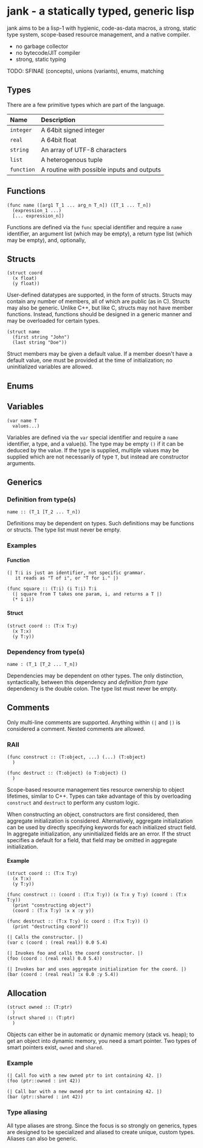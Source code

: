 # jank - a statically typed, generic lisp

jank aims to be a lisp-1 with hygienic, code-as-data macros, a strong, static type system, scope-based resource management, and a native compiler.

  - no garbage collector
  - no bytecode/JIT compiler
  - strong, static typing

TODO: SFINAE (concepts), unions (variants), enums, matching

## Types
There are a few primitive types which are part of the language.

|Name               |Description                                |
|:------------------|:------------------------------------------|
|`integer`          |A 64bit signed integer                     |
|`real`             |A 64bit float                              |
|`string`           |An array of UTF-8 characters               |
|`list`             |A heterogenous tuple                       |
|`function`         |A routine with possible inputs and outputs |

## Functions
```
(func name ([arg1 T_1 ... arg_n T_n]) ([T_1 ... T_n])
  (expression_1 ...)
  [... expression_n])
```
Functions are defined via the `func` special identifier and require a `name` identifier, an argument list (which may be empty), a return type list (which may be empty), and, optionally, 

## Structs
```
(struct coord
  (x float)
  (y float))
```
User-defined datatypes are supported, in the form of structs. Structs may contain any number of members, all of which are public (as in C). Structs may also be generic. Unlike C++, but like C, structs may not have member functions. Instead, functions should be designed in a generic manner and may be overloaded for certain types.

```
(struct name
  (first string "John")
  (last string "Doe"))
```
Struct members may be given a default value. If a member doesn't have a default value, one must be provided at the time of initialization; no uninitialized variables are allowed.

## Enums

## Variables
```
(var name T
  values...)
```
Variables are defined via the `var` special identifier and require a `name` identifier, a type, and a value(s). The type may be empty `()` if it can be deduced by the value. If the type is supplied, multiple values may be supplied which are not necessarily of type `T`, but instead are constructor arguments.

## Generics
### Definition from type(s)
```
name :: (T_1 [T_2 ... T_n])
```
Definitions may be dependent on types. Such definitions may be functions or structs. The type list must never be empty.

### Examples
#### Function
```
(| T:i is just an identifier, not specific grammar.
   it reads as "T of i", or "T for i." |)

(func square :: (T:i) (i T:i) T:i
  (| square from T takes one param, i, and returns a T |)
  (* i i))
```
#### Struct
```
(struct coord :: (T:x T:y)
  (x T:x)
  (y T:y))
```

### Dependency from type(s)
```
name : (T_1 [T_2 ... T_n])
```
Dependencies may be dependent on other types. The only distinction, syntactically, between this dependency and *definition from type* dependency is the double colon. The type list must never be empty.

## Comments
Only multi-line comments are supported. Anything within `(|` and `|)` is considered a comment. Nested comments are allowed.

### RAII
```
(func construct :: (T:object, ...) (...) (T:object)
  )

(func destruct :: (T:object) (o T:object) ()
  )
```
Scope-based resource management ties resource ownership to object lifetimes, similar to C++. Types can take advantage of this by overloading `construct` and `destruct` to perform any custom logic.

When constructing an object, constructors are first considered, then aggregate initialization is considered. Alternatively, aggregate initialization can be used by directly specifying keywords for each initialized struct field. In aggregate initialization, any uninitialized fields are an error. If the struct specifies a default for a field, that field may be omitted in aggregate initialization. 

#### Example
```
(struct coord :: (T:x T:y)
  (x T:x)
  (y T:y))

(func construct :: (coord : (T:x T:y)) (x T:x y T:y) (coord : (T:x T:y))
  (print "constructing object")
  (coord : (T:x T:y) :x x :y y))

(func destruct :: (T:x T:y) (c coord : (T:x T:y)) ()
  (print "destructing coord"))

(| Calls the constructor. |)
(var c (coord : (real real)) 0.0 5.4)

(| Invokes foo and calls the coord constructor. |)
(foo (coord : (real real) 0.0 5.4))

(| Invokes bar and uses aggregate initialization for the coord. |)
(bar (coord : (real real) :x 0.0 :y 5.4))
```

## Allocation
```
(struct owned :: (T:ptr)
  )
(struct shared :: (T:ptr)
  )
```
Objects can either be in automatic or dynamic memory (stack vs. heap); to get an object into dynamic memory, you need a smart pointer. Two types of smart pointers exist, `owned` and `shared`.

### Example
```
(| Call foo with a new owned ptr to int containing 42. |)
(foo (ptr::owned : int 42))

(| Call bar with a new owned ptr to int containing 42. |)
(bar (ptr::shared : int 42))
```

### Type aliasing
All type aliases are strong. Since the focus is so strongly on generics, types are designed to be specialized and aliased to create unique, custom types. Aliases can also be generic.
